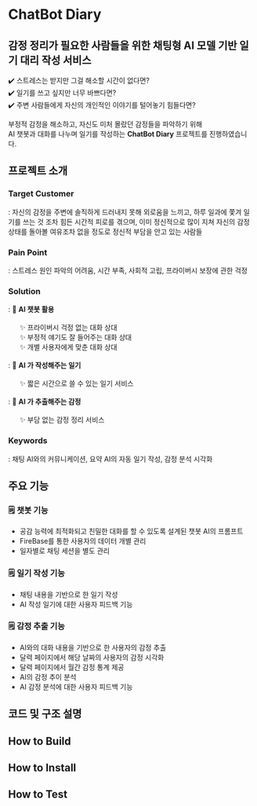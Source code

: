 # **ChatBot Diary**
## 감정 정리가 필요한 사람들을 위한 채팅형 AI 모델 기반 일기 대리 작성 서비스
✔️ 스트레스는 받지만 그걸 해소할 시간이 없다면? <br>
✔️ 일기를 쓰고 싶지만 너무 바쁘다면? <br>
✔️ 주변 사람들에게 자신의 개인적인 이야기를 털어놓기 힘들다면? <br>

부정적 감정을 해소하고, 자신도 미처 몰랐던 감정들을 파악하기 위해<br>
AI 챗봇과 대화를 나누며 일기를 작성하는 **ChatBot Diary** 프로젝트를 진행하였습니다.

## 프로젝트 소개
### Target Customer
: 자신의 감정을 주변에 솔직하게 드러내지 못해 외로움을 느끼고, 하루 일과에 쫓겨 일기를 쓰는 것 조차 힘든 시간적 피로를 겪으며, 이미 정신적으로 많이 지쳐 자신의 감정 상태를 돌아볼 여유조차 없을 정도로 정신적 부담을 안고 있는 사람들
### Pain Point
: 스트레스 원인 파악의 어려움, 시간 부족, 사회적 고립, 프라이버시 보장에 관한 걱정
### Solution
: 💚 **AI 챗봇 활용** <br><br>
  &nbsp;&nbsp;&nbsp;&nbsp;&nbsp; ✨ 프라이버시 걱정 없는 대화 상대 <br>
  &nbsp;&nbsp;&nbsp;&nbsp;&nbsp; ✨ 부정적 얘기도 잘 들어주는 대화 상대 <br>
  &nbsp;&nbsp;&nbsp;&nbsp;&nbsp; ✨ 개별 사용자에게 맞춘 대화 상대 <br><br>
: 💚 **AI 가 작성해주는 일기** <br><br>
  &nbsp;&nbsp;&nbsp;&nbsp;&nbsp; ✨ 짧은 시간으로 쓸 수 있는 일기 서비스 <br><br>
: 💚 **AI 가 추출해주는 감정** <br><br>
  &nbsp;&nbsp;&nbsp;&nbsp;&nbsp; ✨ 부담 없는 감정 정리 서비스<br>
### Keywords
: 채팅 AI와의 커뮤니케이션, 요약 AI의 자동 일기 작성, 감정 분석 시각화

## 주요 기능
### 🗒️ **챗봇 기능**
  - 공감 능력에 최적화되고 친밀한 대화를 할 수 있도록 설계된 챗봇 AI의 프롬프트
  - FireBase를 통한 사용자의 데이터 개별 관리
  - 일자별로 채팅 세션을 별도 관리 <br>
  
### 🗒️ **일기 작성 기능** 
  - 채팅 내용을 기반으로 한 일기 작성
  - AI 작성 일기에 대한 사용자 피드백 기능 <br>
  
### 🗒️ **감정 추출 기능** 
  - AI와의 대화 내용을 기반으로 한 사용자의 감정 추출
  - 달력 페이지에서 해당 날짜의 사용자의 감정 시각화
  - 달력 페이지에서 월간 감정 통계 제공
  - AI의 감정 추이 분석
  - AI 감정 분석에 대한 사용자 피드백 기능 <br>
## 코드 및 구조 설명

## How to Build

## How to Install

## How to Test
